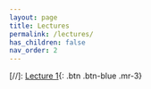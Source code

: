 ```yaml
---
layout: page
title: Lectures
permalink: /lectures/
has_children: false
nav_order: 2
---
```


[//]: [Lecture 1](https://raw.githubusercontent.com/bayreuth-politics/CI24/main/docs/lectures/CI_24_Slides_Bayreuth_week1.pdf){: .btn .btn-blue .mr-3}
